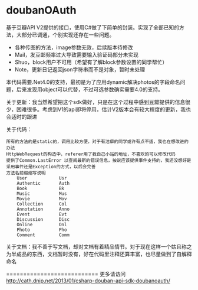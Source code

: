 # doubanOAuth

基于豆瓣API V2提供的接口，使用C#做了下简单的封装。实现了全部已知的方法，大部分已调通，个别实现还存在一些问题。

+ 各种传图的方法，image参数无效，后续版本待修改
+ Mail，发豆邮频率过大导致需要输入验证码部分未实现
+ Shuo，block用户不可用（希望有了解block参数设置的同学帮忙）
+ Note，更新日记返回json字符串而不是对象，暂时未处理
  
本代码需要.Net4.0的支持，最初是为了应用dynamic解决photos的字段命名问题，后来发现用object可以代替，不过可选参数确实需要4.0的支持。

关于更新：我当然希望把这个sdk做好，只是在这个过程中感到豆瓣提供的信息很少，困难很多。考虑到V1的api即将停用，估计V2版本会有较大程度的更新，我也会适时的跟进

关于代码：

    所有的方法的是static的，调用比较方便，对于有洁癖的同学或许有点不适，我也在想改进的办法
    HttpWebRequest的构造中，referer用了我自己小站的地址，不喜欢的可以修改代码
    提供了Common.LastError 以查阅最新的错误信息，按说应该提供事件支持的，我还没想好是采用事件还是Exception的方式，以后会完善
    方法名前缀缩写说明
        User            Usr
        Authentic       Auth
        Book            Bk
        Music           Mus
        Movie           Mov
        Collection      Col
        Annotation      Anno
        Event           Evt
        Discussion      Disc
        Online          Onl
        Photo           Pho
        Comment         Comm

关于文档：我不善于写文档，却对文档有着精品情节。对于现在这样一个姑且称之为半成品的东西，文档暂时没有，好在代码里注释还算丰富，也尽量做到了自解释命名

===========================
更多请访问 http://cath.dnip.net/2013/01/csharp-douban-api-sdk-doubanoauth/
